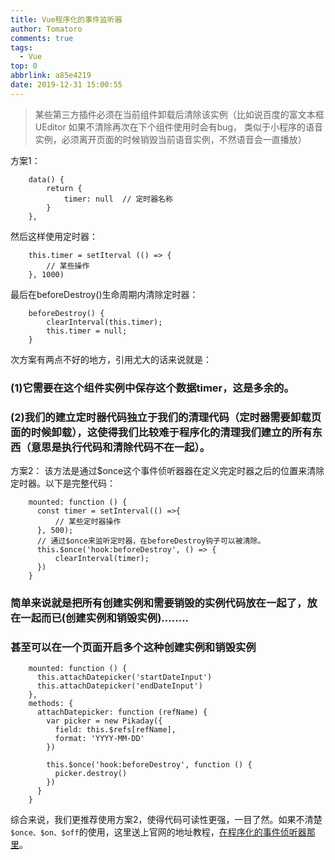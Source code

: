 ```yaml
---
title: Vue程序化的事件监听器
author: Tomatoro
comments: true
tags:
  - Vue
top: 0
abbrlink: a85e4219
date: 2019-12-31 15:00:55
---
```

> 某些第三方插件必须在当前组件卸载后清除该实例（比如说百度的富文本框UEditor 如果不清除再次在下个组件使用时会有bug， 类似于小程序的语音实例，必须离开页面的时候销毁当前语音实例，不然语音会一直播放）

<!-- more -->

方案1：
```JS
    data() {            
        return {                              
            timer: null  // 定时器名称          
        }        
    },
```
然后这样使用定时器：
```JS
    this.timer = setIterval (() => {
        // 某些操作
    }, 1000)
```
最后在beforeDestroy()生命周期内清除定时器：
```JS
    beforeDestroy() {
        clearInterval(this.timer);        
        this.timer = null;
    }
```
次方案有两点不好的地方，引用尤大的话来说就是：

### (1)它需要在这个组件实例中保存这个数据timer，这是多余的。

### (2)我们的建立定时器代码独立于我们的清理代码（定时器需要卸载页面的时候卸载），这使得我们比较难于程序化的清理我们建立的所有东西（意思是执行代码和清除代码不在一起）。

方案2： 该方法是通过$once这个事件侦听器器在定义完定时器之后的位置来清除定时器。以下是完整代码：
```JS
    mounted: function () {
      const timer = setInterval(() =>{                    
          // 某些定时器操作                
      }, 500);            
      // 通过$once来监听定时器，在beforeDestroy钩子可以被清除。
      this.$once('hook:beforeDestroy', () => {            
          clearInterval(timer);                                    
      })
    }
```
### 简单来说就是把所有创建实例和需要销毁的实例代码放在一起了，放在一起而已(创建实例和销毁实例)........

### 甚至可以在一个页面开启多个这种创建实例和销毁实例
```JS
    mounted: function () {
      this.attachDatepicker('startDateInput')
      this.attachDatepicker('endDateInput')
    },
    methods: {
      attachDatepicker: function (refName) {
        var picker = new Pikaday({
          field: this.$refs[refName],
          format: 'YYYY-MM-DD'
        })
    
        this.$once('hook:beforeDestroy', function () {
          picker.destroy()
        })
      }
    }
```
综合来说，我们更推荐使用方案2，使得代码可读性更强，一目了然。如果不清楚`$once、$on、$off`的使用，这里送上官网的地址教程，[在程序化的事件侦听器那里](https://link.juejin.im/?target=https%3A%2F%2Fcn.vuejs.org%2Fv2%2Fguide%2Fcomponents-edge-cases.html%23%25E7%25A8%258B%25E5%25BA%258F%25E5%258C%2596%25E7%259A%2584%25E4%25BA%258B%25E4%25BB%25B6%25E4%25BE%25A6%25E5%2590%25AC%25E5%2599%25A8)。